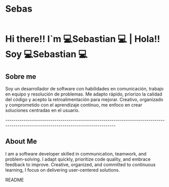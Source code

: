 # Sebas
<p><img style="display: block; margin-left: auto; margin-right: auto;" src="https://media.giphy.com/media/v1.Y2lkPTc5MGI3NjExZ2thbGZ3YnJ1am1vMXBnZzJzOWdqb2VnOGR3enYxdGswcjRoMzRlMCZlcD12MV9naWZzX3NlYXJjaCZjdD1n/26tn33aiTi1jkl6H6/giphy.gif" alt="" /></p>

# Hi there!! I`m 💻Sebastian 💻 | Hola!!  Soy  💻Sebastian 💻

<h2>Sobre me </h2>
<P>Soy un desarrollador de software con habilidades en comunicación, trabajo en equipo y resolución de problemas. Me adapto rápido, priorizo la calidad del código y acepto la retroalimentación para mejorar. Creativo, organizado y comprometido con el aprendizaje continuo, me enfoco en crear soluciones centradas en el usuario.</P>
------------------------------------------------------------------------------------------------------------------------------------
<h2>About Me</h2>
<p>I am a software developer skilled in communication, teamwork, and problem-solving. I adapt quickly, prioritize code quality, and embrace feedback to improve. Creative, organized, and committed to continuous learning, I focus on delivering user-centered solutions.</p>
README
